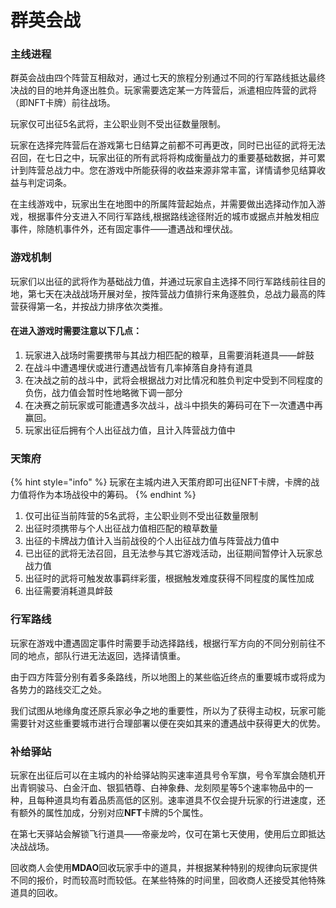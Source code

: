 # 群英会战

### **主线进程**

群英会战由四个阵营互相敌对，通过七天的旅程分别通过不同的行军路线抵达最终决战的目的地并角逐出胜负。玩家需要选定某一方阵营后，派遣相应阵营的武将（即NFT卡牌）前往战场。

玩家仅可出征5名武将，主公职业则不受出征数量限制。

玩家在选择完阵营后在游戏第七日结算之前都不可再更改，同时已出征的武将无法召回，在七日之中，玩家出征的所有武将将构成衡量战力的重要基础数据，并可累计到阵营总战力中。您在游戏中所能获得的收益来源非常丰富，详情请参见结算收益与判定词条。

在主线游戏中，玩家出生在地图中的所属阵营起始点，并需要做出选择动作加入游戏，根据事件分支进入不同行军路线,根据路线途径附近的城市或据点并触发相应事件，除随机事件外，还有固定事件——遭遇战和埋伏战。



### 游戏机制

玩家们以出征的武将作为基础战力值，并通过玩家自主选择不同行军路线前往目的地，第七天在决战战场开展对垒，按阵营战力值排行来角逐胜负，总战力最高的阵营获得第一名，并按战力排序依次类推。

#### 在进入游戏时需要注意以下几点：

1. 玩家进入战场时需要携带与其战力相匹配的粮草，且需要消耗道具——衅鼓
2. 在战斗中遭遇埋伏或进行遭遇战皆有几率掉落自身持有道具
3. 在决战之前的战斗中，武将会根据战力对比情况和胜负判定中受到不同程度的负伤，战力值会暂时性地略微下调一部分
4. 在决赛之前玩家或可能遭遇多次战斗，战斗中损失的筹码可在下一次遭遇中再赢回。
5. 玩家出征后拥有个人出征战力值，且计入阵营战力值中

### 天策府

{% hint style="info" %}
玩家在主城内进入天策府即可出征NFT卡牌，卡牌的战力值将作为本场战役中的筹码。
{% endhint %}

1. 仅可出征当前阵营的5名武将，主公职业则不受出征数量限制
2. 出征时须携带与个人出征战力值相匹配的粮草数量
3. 出征的卡牌战力值计入当前战役的个人出征战力值与阵营战力值中
4. 已出征的武将无法召回，且无法参与其它游戏活动，出征期间暂停计入玩家总战力值
5. 出征时的武将可触发故事羁绊彩蛋，根据触发难度获得不同程度的属性加成
6. 出征需要消耗道具衅鼓

### **行军路线**

玩家在游戏中遭遇固定事件时需要手动选择路线，根据行军方向的不同分别前往不同的地点，部队行进无法返回，选择请慎重。&#x20;

由于四方阵营分别有着多条路线，所以地图上的某些临近终点的重要城市或将成为各势力的路线交汇之处。

我们试图从地缘角度还原兵家必争之地的重要性，所以为了获得主动权，玩家可能需要针对这些重要城市进行合理部署以便在突如其来的遭遇战中获得更大的优势。



### 补给驿站

玩家在出征后可以在主城内的补给驿站购买速率道具号令军旗，号令军旗会随机开出青铜骏马、白金汗血、银狐牺尊、白神象彝、龙刻陨星等5个速率物品中的一种，且每种道具均有着品质高低的区别。速率道具不仅会提升玩家的行进速度，还有额外的属性加成，分别对应**NFT**卡牌的5个属性。

在第七天驿站会解锁飞行道具——帝豪龙吟，仅可在第七天使用，使用后立即抵达决战战场。

回收商人会使用**MDAO**回收玩家手中的道具，并根据某种特别的规律向玩家提供不同的报价，时而较高时而较低。在某些特殊的时间里，回收商人还接受其他特殊道具的回收。
